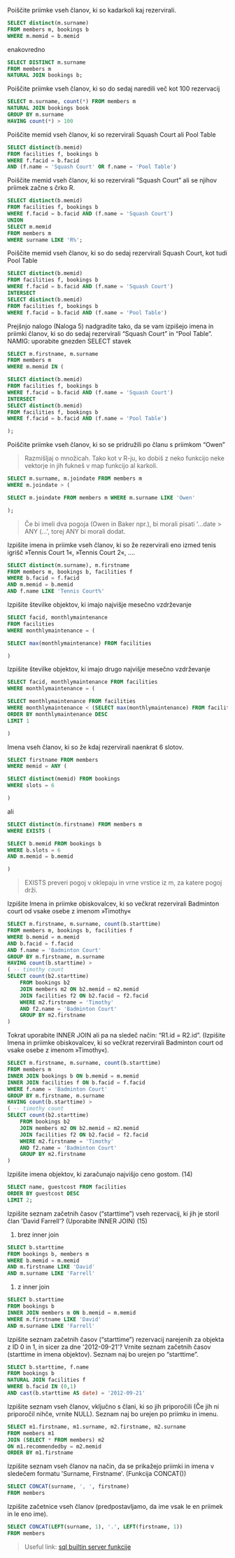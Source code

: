 Poiščite priimke vseh članov, ki so kadarkoli kaj rezervirali. 

```sql
SELECT distinct(m.surname) 
FROM members m, bookings b
WHERE m.memid = b.memid
```

enakovredno

```sql
SELECT DISTINCT m.surname
FROM members m
NATURAL JOIN bookings b;
```

Poiščite priimke vseh članov, ki so do sedaj naredili več kot 100 rezervacij

```sql
SELECT m.surname, count(*) FROM members m
NATURAL JOIN bookings book
GROUP BY m.surname
HAVING count(*) > 100
```

Poiščite memid vseh članov, ki so rezervirali Squash Court  ali Pool Table 

```sql
SELECT distinct(b.memid)
FROM facilities f, bookings b
WHERE f.facid = b.facid
AND (f.name = 'Squash Court' OR f.name = 'Pool Table')
```

Poiščite memid vseh članov, ki so rezervirali “Squash Court” ali se njihov 
priimek začne s črko R. 

```sql
SELECT distinct(b.memid)
FROM facilities f, bookings b
WHERE f.facid = b.facid AND (f.name = 'Squash Court')
UNION
SELECT m.memid
FROM members m
WHERE surname LIKE 'R%';
```

Poiščite memid vseh članov, ki so do sedaj rezervirali Squash Court, kot tudi 
Pool Table

```sql
SELECT distinct(b.memid)
FROM facilities f, bookings b
WHERE f.facid = b.facid AND (f.name = 'Squash Court')
INTERSECT
SELECT distinct(b.memid)
FROM facilities f, bookings b
WHERE f.facid = b.facid AND (f.name = 'Pool Table')
```

Prejšnjo nalogo (Naloga 5) nadgradite tako, da se vam izpišejo imena in priimki 
članov, ki so do sedaj rezervirali “Squash Court” in “Pool Table”. NAMIG: 
uporabite gnezden SELECT stavek 

```sql
SELECT m.firstname, m.surname
FROM members m
WHERE m.memid IN (

SELECT distinct(b.memid)
FROM facilities f, bookings b
WHERE f.facid = b.facid AND (f.name = 'Squash Court')
INTERSECT
SELECT distinct(b.memid)
FROM facilities f, bookings b
WHERE f.facid = b.facid AND (f.name = 'Pool Table')

);
```

Poiščite priimke vseh članov, ki so se pridružili po članu s priimkom “Owen”

> Razmišljaj o množicah. Tako kot v R-ju, ko dobiš z neko funkcijo
> neke vektorje in jih fukneš v map funkcijo al karkoli.

```sql
SELECT m.surname, m.joindate FROM members m
WHERE m.joindate > (

SELECT m.joindate FROM members m WHERE m.surname LIKE 'Owen'

);
```

> Če bi imeli dva pogoja (Owen in Baker npr.), bi morali pisati 
> '...date > ANY (...', torej ANY bi morali dodat.

Izpišite imena in priimke vseh članov, ki so že rezervirali eno izmed tenis igrišč »Tennis Court 1«, »Tennis Court 2«, …. 

```sql
SELECT distinct(m.surname), m.firstname 
FROM members m, bookings b, facilities f
WHERE b.facid = f.facid
AND m.memid = b.memid
AND f.name LIKE 'Tennis Court%'
```

Izpišite številke objektov, ki imajo najvišje mesečno vzdrževanje

```sql
SELECT facid, monthlymaintenance 
FROM facilities
WHERE monthlymaintenance = (

SELECT max(monthlymaintenance) FROM facilities

)
```

Izpišite številke objektov, ki imajo drugo najvišje mesečno vzdrževanje

```sql
SELECT facid, monthlymaintenance FROM facilities
WHERE monthlymaintenance = (

SELECT monthlymaintenance FROM facilities
WHERE monthlymaintenance < (SELECT max(monthlymaintenance) FROM facilities)
ORDER BY monthlymaintenance DESC
LIMIT 1

)
```

Imena vseh članov, ki so že kdaj rezervirali naenkrat 6 slotov. 

```sql
SELECT firstname FROM members
WHERE memid = ANY (

SELECT distinct(memid) FROM bookings
WHERE slots = 6

)
```

ali

```sql
SELECT distinct(m.firstname) FROM members m
WHERE EXISTS (

SELECT b.memid FROM bookings b
WHERE b.slots = 6
AND m.memid = b.memid

)
```

> EXISTS preveri pogoj v oklepaju in vrne vrstice iz m, za
> katere pogoj drži.

Izpišite Imena in priimke obiskovalcev, ki so večkrat rezervirali Badminton 
court od vsake osebe z imenom »Timothy«  

```sql
SELECT m.firstname, m.surname, count(b.starttime) 
FROM members m, bookings b, facilities f 
WHERE b.memid = m.memid
AND b.facid = f.facid
AND f.name = 'Badminton Court'
GROUP BY m.firstname, m.surname
HAVING count(b.starttime) > 
( -- timothy count
SELECT count(b2.starttime)
    FROM bookings b2
    JOIN members m2 ON b2.memid = m2.memid
    JOIN facilities f2 ON b2.facid = f2.facid
    WHERE m2.firstname = 'Timothy'
    AND f2.name = 'Badminton Court'
    GROUP BY m2.firstname
)
```

Tokrat uporabite INNER JOIN ali pa na sledeč način: “R1.id = R2.id”. (Izpišite 
Imena in priimke obiskovalcev, ki so večkrat rezervirali Badminton court od 
vsake osebe z imenom »Timothy«). 

```sql
SELECT m.firstname, m.surname, count(b.starttime) 
FROM members m
INNER JOIN bookings b ON b.memid = m.memid
INNER JOIN facilities f ON b.facid = f.facid
WHERE f.name = 'Badminton Court'
GROUP BY m.firstname, m.surname
HAVING count(b.starttime) > 
( -- timothy count
SELECT count(b2.starttime)
    FROM bookings b2
    JOIN members m2 ON b2.memid = m2.memid
    JOIN facilities f2 ON b2.facid = f2.facid
    WHERE m2.firstname = 'Timothy'
    AND f2.name = 'Badminton Court'
    GROUP BY m2.firstname
)
```

Izpišite imena objektov, ki zaračunajo najvišjo ceno gostom. (14)

```sql
SELECT name, guestcost FROM facilities
ORDER BY guestcost DESC
LIMIT 2;
```

Izpišite seznam začetnih časov (“starttime”) vseh rezervacij, ki jih je storil član 
'David Farrell'? (Uporabite INNER JOIN) (15)

1. brez inner join

```sql
SELECT b.starttime
FROM bookings b, members m
WHERE b.memid = m.memid
AND m.firstname LIKE 'David' 
AND m.surname LIKE 'Farrell'
```

1. z inner join

```sql
SELECT b.starttime
FROM bookings b
INNER JOIN members m ON b.memid = m.memid
WHERE m.firstname LIKE 'David' 
AND m.surname LIKE 'Farrell'
```

Izpišite seznam začetnih časov (“starttime”) rezervacij narejenih za objekta z ID 
0 in 1, in sicer za dne '2012-09-21'? Vrnite seznam začetnih časov (starttime in 
imena objektov). Seznam naj bo urejen po “starttime”. 

```sql
SELECT b.starttime, f.name
FROM bookings b
NATURAL JOIN facilities f
WHERE b.facid IN (0,1)
AND cast(b.starttime AS date) = '2012-09-21'
```

Izpišite seznam vseh članov, vključno s člani, ki so jih priporočili (Če jih ni 
priporočil nihče, vrnite NULL). Seznam naj bo urejen po priimku in imenu.

```sql
SELECT m1.firstname, m1.surname, m2.firstname, m2.surname
FROM members m1
JOIN (SELECT * FROM members) m2
ON m1.recommendedby = m2.memid
ORDER BY m1.firstname
```

 Izpišite seznam vseh članov na način, da se prikažejo priimki in imena v
sledečem formatu 'Surname, Firstname'. (Funkcija CONCAT())

```sql
SELECT CONCAT(surname, ', ', firstname)
FROM members
```

Izpišite začetnice vseh članov (predpostavljamo, da ime vsak le en priimek in le
eno ime).

```sql
SELECT CONCAT(LEFT(surname, 1), '.', LEFT(firstname, 1))
FROM members
```

> Useful link: [sql builtin server funkcije](https://www.w3schools.com/sql/func_sqlserver_left.asp) 
